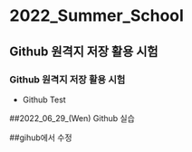 # 2022_Summer_School
## Github 원격지 저장 활용 시험
### Github 원격지 저장 활용 시험
* Github Test

##2022_06_29_(Wen)
Github 실습

##gihub에서 수정